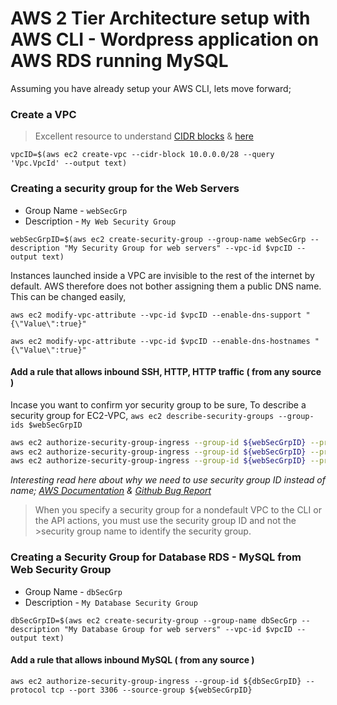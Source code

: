 # AWS 2 Tier Architecture setup with AWS CLI - Wordpress application on AWS RDS running MySQL

Assuming you have already setup your AWS CLI, lets move forward;


### Create a VPC


>Excellent resource to understand [CIDR blocks](http://bradthemad.org/tech/notes/cidr_subnets.php) & [here](https://coderwall.com/p/ndm54w/creating-an-ec2-instance-in-a-vpc-with-the-aws-command-line-interface)


`vpcID=$(aws ec2 create-vpc --cidr-block 10.0.0.0/28 --query 'Vpc.VpcId' --output text)`



### Creating a security group for the Web Servers
 - Group Name - `webSecGrp`
 - Description - `My Web Security Group`

`webSecGrpID=$(aws ec2 create-security-group --group-name webSecGrp --description "My Security Group for web servers" --vpc-id $vpcID --output text)`


Instances launched inside a VPC are invisible to the rest of the internet by default. AWS therefore does not bother assigning them a public DNS name. This can be changed easily,

```
aws ec2 modify-vpc-attribute --vpc-id $vpcID --enable-dns-support "{\"Value\":true}"

aws ec2 modify-vpc-attribute --vpc-id $vpcID --enable-dns-hostnames "{\"Value\":true}"
```

#### Add a rule that allows inbound SSH, HTTP, HTTP traffic ( from any source )

Incase you want to confirm yor security group to be sure, To describe a security group for EC2-VPC, `aws ec2 describe-security-groups --group-ids $webSecGrpID`

```sh
aws ec2 authorize-security-group-ingress --group-id ${webSecGrpID} --protocol tcp --port 22 --cidr 0.0.0.0/28
aws ec2 authorize-security-group-ingress --group-id ${webSecGrpID} --protocol tcp --port 80 --cidr 0.0.0.0/28
aws ec2 authorize-security-group-ingress --group-id ${webSecGrpID} --protocol tcp --port 443 --cidr 0.0.0.0/28
```
_Interesting read here about why we need to use security group ID instead of name; [AWS Documentation](http://docs.aws.amazon.com/AWSEC2/latest/UserGuide/using-network-security.html) & [Github Bug Report](https://github.com/hashicorp/terraform/issues/575)_

>When you specify a security group for a nondefault VPC to the CLI or the API actions, you must use the security group ID and not the >security group name to identify the security group.


### Creating a Security Group for Database RDS - MySQL from Web Security Group
 - Group Name - `dbSecGrp`
 - Description - `My Database Security Group`


`dbSecGrpID=$(aws ec2 create-security-group --group-name dbSecGrp --description "My Database Group for web servers" --vpc-id $vpcID --output text)`

#### Add a rule that allows inbound MySQL ( from any source )

`aws ec2 authorize-security-group-ingress --group-id ${dbSecGrpID} --protocol tcp --port 3306 --source-group ${webSecGrpID}`
